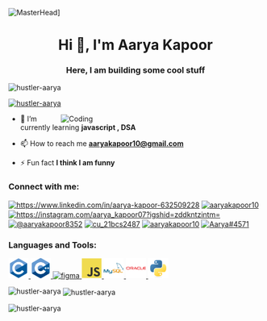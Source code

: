 ![MasterHead](https://img.freepik.com/premium-vector/web-development-coding-programming-futuristic-banner-computer-code-laptop_3482-5582.jpg)]
<h1 align="center">Hi 👋, I'm Aarya Kapoor</h1>
<h3 align="center">Here, I am building some cool stuff</h3>


<p align="left"> <img src="https://komarev.com/ghpvc/?username=hustler-aarya&label=Profile%20views&color=0e75b6&style=flat" alt="hustler-aarya" /> </p>

<p align="left"> <a href="https://github.com/ryo-ma/github-profile-trophy"><img src="https://github-profile-trophy.vercel.app/?username=hustler-aarya" alt="hustler-aarya" /></a> </p>
<img align="right" alt="Coding" width="400" src="https://i.pinimg.com/originals/e8/f4/53/e8f453469a3ec97ecd354df465d73913.gif">


- 🌱 I’m currently learning **javascript , DSA**

- 📫 How to reach me **aaryakapoor10@gmail.com**

- ⚡ Fun fact **I think I am funny**

<h3 align="left">Connect with me:</h3>
<p align="left">
<a href="https://linkedin.com/in/https://www.linkedin.com/in/aarya-kapoor-632509228/" target="blank"><img align="center" src="https://raw.githubusercontent.com/rahuldkjain/github-profile-readme-generator/master/src/images/icons/Social/linked-in-alt.svg" alt="https://www.linkedin.com/in/aarya-kapoor-632509228" height="30" width="40" /></a>
<a href="https://codesandbox.com/aaryakapoor10" target="blank"><img align="center" src="https://raw.githubusercontent.com/rahuldkjain/github-profile-readme-generator/master/src/images/icons/Social/codesandbox.svg" alt="aaryakapoor10" height="30" width="40" /></a>
<a href="https://instagram.com/https://instagram.com/aarya_kapoor07?igshid=zddkntzintm=" target="blank"><img align="center" src="https://raw.githubusercontent.com/rahuldkjain/github-profile-readme-generator/master/src/images/icons/Social/instagram.svg" alt="https://instagram.com/aarya_kapoor07?igshid=zddkntzintm=" height="30" width="40" /></a>
<a href="https://www.youtube.com/c/@aaryakapoor8352" target="blank"><img align="center" src="https://raw.githubusercontent.com/rahuldkjain/github-profile-readme-generator/master/src/images/icons/Social/youtube.svg" alt="@aaryakapoor8352" height="30" width="40" /></a>
<a href="https://www.codechef.com/users/cu_21bcs2487" target="blank"><img align="center" src="https://cdn.jsdelivr.net/npm/simple-icons@3.1.0/icons/codechef.svg" alt="cu_21bcs2487" height="30" width="40" /></a>
<a href="https://auth.geeksforgeeks.org/user/aaryakapoor10" target="blank"><img align="center" src="https://raw.githubusercontent.com/rahuldkjain/github-profile-readme-generator/master/src/images/icons/Social/geeks-for-geeks.svg" alt="aaryakapoor10" height="30" width="40" /></a>
<a href="https://discord.gg/Aarya#4571" target="blank"><img align="center" src="https://raw.githubusercontent.com/rahuldkjain/github-profile-readme-generator/master/src/images/icons/Social/discord.svg" alt="Aarya#4571" height="30" width="40" /></a>
</p>
</p>

<h3 align="left">Languages and Tools:</h3>
<p align="left"> <a href="https://www.cprogramming.com/" target="_blank" rel="noreferrer"> <img src="https://raw.githubusercontent.com/devicons/devicon/master/icons/c/c-original.svg" alt="c" width="40" height="40"/> </a> <a href="https://www.w3schools.com/cpp/" target="_blank" rel="noreferrer"> <img src="https://raw.githubusercontent.com/devicons/devicon/master/icons/cplusplus/cplusplus-original.svg" alt="cplusplus" width="40" height="40"/> </a> <a href="https://www.figma.com/" target="_blank" rel="noreferrer"> <img src="https://www.vectorlogo.zone/logos/figma/figma-icon.svg" alt="figma" width="40" height="40"/> </a> <a href="https://developer.mozilla.org/en-US/docs/Web/JavaScript" target="_blank" rel="noreferrer"> <img src="https://raw.githubusercontent.com/devicons/devicon/master/icons/javascript/javascript-original.svg" alt="javascript" width="40" height="40"/> </a> <a href="https://www.mysql.com/" target="_blank" rel="noreferrer"> <img src="https://raw.githubusercontent.com/devicons/devicon/master/icons/mysql/mysql-original-wordmark.svg" alt="mysql" width="40" height="40"/> </a> <a href="https://www.oracle.com/" target="_blank" rel="noreferrer"> <img src="https://raw.githubusercontent.com/devicons/devicon/master/icons/oracle/oracle-original.svg" alt="oracle" width="40" height="40"/> </a> <a href="https://www.python.org" target="_blank" rel="noreferrer"> <img src="https://raw.githubusercontent.com/devicons/devicon/master/icons/python/python-original.svg" alt="python" width="40" height="40"/> </a> </p>

<p><img align="left" src="https://github-readme-stats.vercel.app/api/top-langs?username=hustler-aarya&show_icons=true&locale=en&layout=compact" alt="hustler-aarya" /></p>

<p>&nbsp;<img align="center" src="https://github-readme-stats.vercel.app/api?username=hustler-aarya&show_icons=true&locale=en" alt="hustler-aarya" /></p>

<p><img align="center" src="https://github-readme-streak-stats.herokuapp.com/?user=hustler-aarya&" alt="hustler-aarya" /></p>
